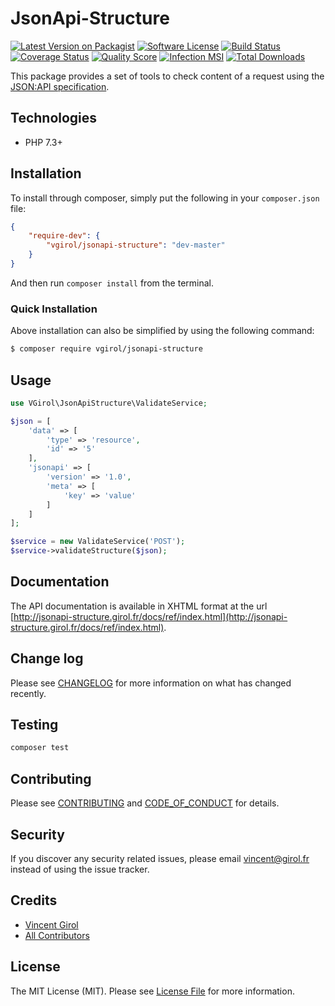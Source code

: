 # JsonApi-Structure

[![Latest Version on Packagist][ico-version]][link-packagist]
[![Software License][ico-license]](LICENSE.md)
[![Build Status][ico-travis]][link-travis]
[![Coverage Status][ico-scrutinizer]][link-scrutinizer]
[![Quality Score][ico-code-quality]][link-code-quality]
[![Infection MSI][ico-mutation]][link-mutation]
[![Total Downloads][ico-downloads]][link-downloads]

This package provides a set of tools to check content of a request using the [JSON:API specification](https://jsonapi.org/).

## Technologies

- PHP 7.3+

## Installation

To install through composer, simply put the following in your `composer.json` file:

```json
{
    "require-dev": {
        "vgirol/jsonapi-structure": "dev-master"
    }
}
```

And then run `composer install` from the terminal.

### Quick Installation

Above installation can also be simplified by using the following command:

``` bash
$ composer require vgirol/jsonapi-structure
```

## Usage

``` php
use VGirol\JsonApiStructure\ValidateService;

$json = [
    'data' => [
        'type' => 'resource',
        'id' => '5'
    ],
    'jsonapi' => [
        'version' => '1.0',
        'meta' => [
            'key' => 'value'
        ]
    ]
];

$service = new ValidateService('POST');
$service->validateStructure($json);
```

## Documentation

The API documentation is available in XHTML format at the url [http://jsonapi-structure.girol.fr/docs/ref/index.html](http://jsonapi-structure.girol.fr/docs/ref/index.html).

## Change log

Please see [CHANGELOG](CHANGELOG.md) for more information on what has changed recently.

## Testing

``` bash
composer test
```

## Contributing

Please see [CONTRIBUTING](CONTRIBUTING.md) and [CODE_OF_CONDUCT](CODE_OF_CONDUCT.md) for details.

## Security

If you discover any security related issues, please email [vincent@girol.fr](mailto:vincent@girol.fr) instead of using the issue tracker.

## Credits

- [Vincent Girol][link-author]
- [All Contributors][link-contributors]

## License

The MIT License (MIT). Please see [License File](LICENSE.md) for more information.

[ico-version]: https://img.shields.io/packagist/v/VGirol/JsonApi-Structure.svg?style=flat-square
[ico-license]: https://img.shields.io/badge/license-MIT-brightgreen.svg?style=flat-square
[ico-travis]: https://img.shields.io/travis/VGirol/JsonApi-Structure/master.svg?style=flat-square
[ico-scrutinizer]: https://img.shields.io/scrutinizer/coverage/g/VGirol/JsonApi-Structure.svg?style=flat-square
[ico-code-quality]: https://img.shields.io/scrutinizer/g/VGirol/JsonApi-Structure.svg?style=flat-square
[ico-mutation]: https://img.shields.io/endpoint?style=flat-square&url=https%3A%2F%2Fbadge-api.stryker-mutator.io%2Fgithub.com%2FVGirol%2FJsonApi-Structure%2Fmaster
[ico-downloads]: https://img.shields.io/packagist/dt/VGirol/JsonApi-Structure.svg?style=flat-square

[link-packagist]: https://packagist.org/packages/VGirol/JsonApi-Structure
[link-travis]: https://travis-ci.org/VGirol/JsonApi-Structure
[link-scrutinizer]: https://scrutinizer-ci.com/g/VGirol/JsonApi-Structure/code-structure
[link-code-quality]: https://scrutinizer-ci.com/g/VGirol/JsonApi-Structure
[link-downloads]: https://packagist.org/packages/VGirol/JsonApi-Structure
[link-author]: https://github.com/VGirol
[link-mutation]: https://dashboard.stryker-mutator.io/reports/github.com/VGirol/JsonApi-Structure/master
[link-contributors]: ../../contributors
